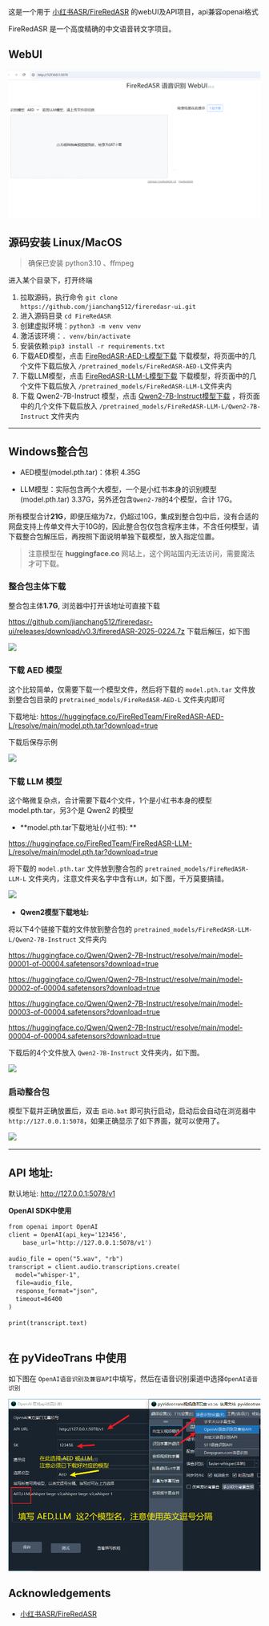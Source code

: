 这是一个用于 [小红书ASR/FireRedASR](https://github.com/FireRedTeam/FireRedASR) 的webUI及API项目，api兼容openai格式


FireRedASR 是一个高度精确的中文语音转文字项目。

## WebUI

![](./static/ui0.png)


## 源码安装 Linux/MacOS

> 确保已安装 python3.10 、ffmpeg 
> 


进入某个目录下，打开终端

1. 拉取源码，执行命令 `git clone https://github.com/jianchang512/fireredasr-ui.git`
2. 进入源码目录 `cd FireRedASR`
3. 创建虚拟环境：`python3 -m venv venv` 
4. 激活该环境：`. venv/bin/activate`
5. 安装依赖:`pip3 install -r requirements.txt`
6. 下载AED模型，点击 [FireRedASR-AED-L模型下载](https://huggingface.co/FireRedTeam/FireRedASR-AED-L/tree/main)  下载模型，将页面中的几个文件下载后放入 `/pretrained_models/FireRedASR-AED-L`文件夹内
7. 下载LLM模型，点击 [FireRedASR-LLM-L模型下载](https://huggingface.co/FireRedTeam/FireRedASR-LLM-L/tree/main)  下载模型，将页面中的几个文件下载后放入 `/pretrained_models/FireRedASR-LLM-L`文件夹内
8. 下载 Qwen2-7B-Instruct 模型，点击 [Qwen2-7B-Instruct模型下载](https://huggingface.co/Qwen/Qwen2-7B-Instruct/tree/main) ，将页面中的几个文件下载后放入 `/pretrained_models/FireRedASR-LLM-L/Qwen2-7B-Instruct` 文件夹内

----

## Windows整合包

- AED模型(model.pth.tar)：体积 4.35G

- LLM模型：实际包含两个大模型，一个是小红书本身的识别模型(model.pth.tar) 3.37G，另外还包含`Qwen2-7B`的4个模型，合计 17G。

所有模型合计**21G**，即便压缩为7z，仍超过10G，集成到整合包中后，没有合适的网盘支持上传单文件大于10G的，因此整合包仅包含程序主体，不含任何模型，请下载整合包解压后，再按照下面说明单独下载模型，放入指定位置。

> 注意模型在 **huggingface.co** 网站上，这个网站国内无法访问，需要魔法才可下载。

### 整合包主体下载

整合包主体**1.7G**, 浏览器中打开该地址可直接下载

https://github.com/jianchang512/fireredasr-ui/releases/download/v0.3/fireredASR-2025-0224.7z
下载后解压，如下图

![](https://img.pyvideotrans.com/file/1740320246309_image.png)


### 下载 AED 模型

这个比较简单，仅需要下载一个模型文件，然后将下载的  `model.pth.tar` 文件放到整合包目录的  `pretrained_models/FireRedASR-AED-L` 文件夹内即可

下载地址: 
https://huggingface.co/FireRedTeam/FireRedASR-AED-L/resolve/main/model.pth.tar?download=true

下载后保存示例

![](https://img.pyvideotrans.com/file/1740318846202_image.png)


### 下载 LLM 模型

这个略微复杂点，合计需要下载4个文件，1个是小红书本身的模型model.pth.tar，另3个是 Qwen2 的模型

* **model.pth.tar下载地址(小红书): ** 

https://huggingface.co/FireRedTeam/FireRedASR-LLM-L/resolve/main/model.pth.tar?download=true

将下载的  `model.pth.tar`  文件放到整合包的 `pretrained_models/FireRedASR-LLM-L` 文件夹内，注意文件夹名字中含有`LLM`，如下图，千万莫要搞错。

![](https://img.pyvideotrans.com/file/1740319032881_image.png)

* **Qwen2模型下载地址:**

将以下4个链接下载的文件放到整合包的  `pretrained_models/FireRedASR-LLM-L/Qwen2-7B-Instruct` 文件夹内

https://huggingface.co/Qwen/Qwen2-7B-Instruct/resolve/main/model-00001-of-00004.safetensors?download=true

https://huggingface.co/Qwen/Qwen2-7B-Instruct/resolve/main/model-00002-of-00004.safetensors?download=true

https://huggingface.co/Qwen/Qwen2-7B-Instruct/resolve/main/model-00003-of-00004.safetensors?download=true

https://huggingface.co/Qwen/Qwen2-7B-Instruct/resolve/main/model-00004-of-00004.safetensors?download=true

下载后的4个文件放入 `Qwen2-7B-Instruct` 文件夹内，如下图。

![](https://img.pyvideotrans.com/file/1740319183044_image.png)

### 启动整合包

模型下载并正确放置后，双击 `启动.bat` 即可执行启动，启动后会自动在浏览器中 `http://127.0.0.1:5078`，如果正确显示了如下界面，就可以使用了。

![](https://img.pyvideotrans.com/file/1740319997817_image.png)


----

## API 地址:

默认地址: http://127.0.0.1:5078/v1


**OpenAI SDK中使用**

```
from openai import OpenAI
client = OpenAI(api_key='123456',
    base_url='http://127.0.0.1:5078/v1')

audio_file = open("5.wav", "rb")
transcript = client.audio.transcriptions.create(
  model="whisper-1",
  file=audio_file,
  response_format="json",
  timeout=86400
)

print(transcript.text)


```

## 在 pyVideoTrans 中使用

如下图在 `OpenAI语音识别及兼容API`中填写，然后在语音识别渠道中选择`OpenAI语音识别`

![](./static/ui.png)


## Acknowledgements
- [小红书ASR/FireRedASR](https://github.com/FireRedTeam/FireRedASR) 